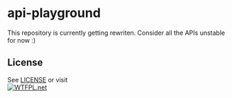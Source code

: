 # api-playground

This repository is currently getting rewriten. Consider all the APIs unstable for now :)

## License

See [LICENSE](LICENSE) or visit  
[![WTFPL](http://www.wtfpl.net/wp-content/uploads/2012/12/wtfpl-badge-1.png).net](http://www.wtfpl.net/)

